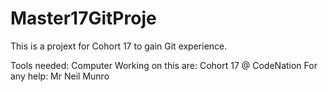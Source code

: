 # Master17GitProje

This is a projext for Cohort 17 to gain Git experience.

Tools needed:           Computer
Working on this are:    Cohort 17 @ CodeNation
For any help:           Mr Neil Munro
